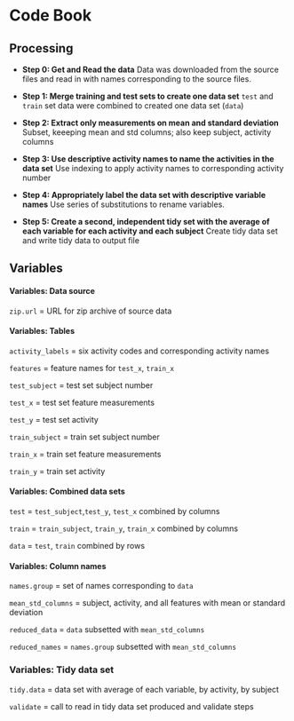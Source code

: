 # Code Book

## Processing

* **Step 0: Get and Read the data**
Data was downloaded from the source files and read in with names corresponding to the source files. 

* **Step 1: Merge training and test sets to create one data set**
 `test` and `train` set data were combined to created one data set (`data`)

* **Step 2: Extract only measurements on mean and standard deviation**
Subset, keeeping mean and std columns; also keep subject, activity columns 

* **Step 3: Use descriptive activity names to name the activities in the data set**
Use indexing to apply activity names to corresponding activity number

* **Step 4: Appropriately label the data set with descriptive variable names**
Use series of substitutions to rename variables.

* **Step 5:  Create a second, independent tidy set with the average of each variable for each activity and each subject**
Create tidy data set and write tidy data to output file

## Variables
#### Variables: Data source
`zip.url`  = URL for zip archive of source data


#### Variables: Tables
`activity_labels` = six activity codes and corresponding activity names

`features` = feature names for `test_x`, `train_x`

`test_subject` = test set subject number

`test_x` = test set feature measurements

`test_y` = test set activity

`train_subject` = train set subject number

`train_x` = train set feature measurements

`train_y` = train set activity


#### Variables: Combined data sets
`test` = `test_subject`,`test_y`, `test_x` combined by columns

`train` = `train_subject`, `train_y`, `train_x` combined by columns

`data` = `test`, `train` combined by rows


#### Variables: Column names
`names.group` = set of names corresponding to `data`

`mean_std_columns` = subject, activity, and all features with mean or standard deviation

`reduced_data` = `data` subsetted with `mean_std_columns`

`reduced_names` = `names.group` subsetted with `mean_std_columns`


### Variables: Tidy data set
`tidy.data` = data set with average of each variable, by activity, by subject

`validate` = call to read in tidy data set produced and validate steps
